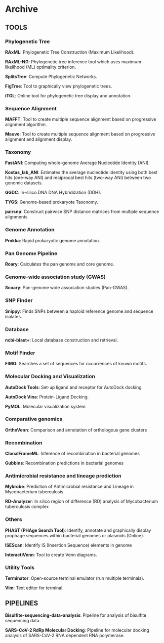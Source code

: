 # Archive

## TOOLS

### Phylogenetic Tree

**RAxML**: Phylogenetic Tree Construction (Maximum Likelihood).

**RAxML-NG**: Phylogenetic tree inference tool which uses maximum-likelihood (ML) optimality criterion.

**SplitsTree**: Compute Phylogenetic Networks.

**FigTree**: Tool to graphically view phylogenetic trees.

**iTOL**: Online tool for phylogenetic tree display and annotation.

### Sequence Alignment

**MAFFT**: Tool to create multiple sequence alignment based on progressive alignment algorithm.

**Mauve**: Tool to create multiple sequence alignment based on progressive alignment and alignment display. 

### Taxonomy

**FastANI**: Computing whole-genome Average Nucleotide Identity (ANI).

**Kostas_lab_ANI**: Estimates the average nucleotide identity using both best hits (one-way ANI) and reciprocal best hits (two-way ANI) between two genomic datasets.

**GGDC**: In-silico DNA DNA Hybridization (DDH).

**TYGS**: Genome-based prokaryote Taxonomy.

**pairsnp**: Construct pairwise SNP distance matrices from multiple sequence alignments

### Genome Annotation

**Prokka**: Rapid prokaryotic genome annotation.

### Pan Genome Pipeline

**Roary**: Calculates the pan genome and core genome.

### Genome-wide association study (GWAS)

**Scoary**: Pan-genome wide association studies (Pan-GWAS).

### SNP Finder

**Snippy**: Finds SNPs between a haploid reference genome and sequence isolates.

### Database

**ncbi-blast+**: Local database construction and retrieval.

### Motif Finder

**FIMO**: Searches a set of sequences for occurrences of known motifs.

### Molecular Docking and Visualization

**AutoDock Tools**: Set-up ligand and receptor for AutoDock docking

**AutoDock Vina**: Protein-Ligand Docking.

**PyMOL**: Molecular visualization system

### Comparative genomics

**OrthoVenn**: Comparison and annotation of orthologous gene clusters

### Recombination

**ClonalFrameML**: Inference of recombination in bacterial genomes

**Gubbins**: Recombination predictions in bacterial genomes

### Antimicrobial resistance and lineage prediction

**Mykrobe**: Prediction of Antimicrobial resistance and Lineage in Mycobacterium tuberculosis

**RD-Analyzer**: In silico region of difference (RD) analysis of Mycobacterium tuberculosis complex

### Others

**PHAST (PHAge Search Tool)**: Identify, annotate and graphically display prophage sequences within bacterial genomes or plasmids (Online).

**ISEScan**:  Identify IS (Insertion Sequence) elements in genome

**InteractiVenn**: Tool to create Venn diagrams.

### Utility Tools

**Terminator**: Open-source terminal emulator (run multiple terminals).

**Vim**: Text editor for terminal.

## PIPELINES

**Bisulfite-sequencing-data-analysis**: Pipeline for analysis of bisulfite sequencing data.

**SARS-CoV-2 RdRp Molecular Docking**: Pipeline for molecular docking analysis of SARS-CoV-2 RNA dependent RNA polymerase.
